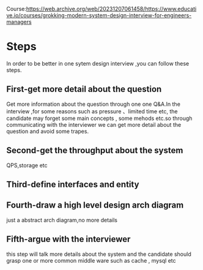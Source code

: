 Course:https://web.archive.org/web/20231207061458/https://www.educative.io/courses/grokking-modern-system-design-interview-for-engineers-managers
# Steps
In order to be better in one sytem design interview ,you can follow these steps.
## First-get more detail about the question
Get more information about the question  through one one Q&A.In the interview ,for some reasons such as pressure 、limited time etc,
the candidate may forget some main concepts , some mehods etc.so through communicating with the interviewer we can get more detail about
the question and avoid some trapes.
## Second-get the throughput about the system
QPS,storage etc
## Third-define interfaces and entity

## Fourth-draw a high level design arch diagram
just a abstract arch diagram,no more details

## Fifth-argue with the interviewer
this step will talk more details about the system and the candidate should grasp one or more 
common middle ware such as cache , mysql etc



